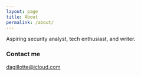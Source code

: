 ```yaml
---
layout: page
title: About
permalink: /about/
---
```


Aspiring security analyst, tech enthusiast, and writer.


### Contact me

[dagillotte@icloud.com](mailto:email@domain.com)
